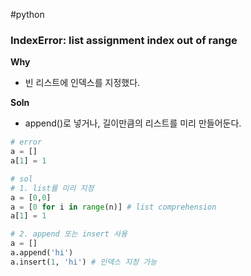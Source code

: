 ---
---
#python 

### IndexError: list assignment index out of range

**Why**

- 빈 리스트에 인덱스를 지정했다.

**Soln**

- append()로 넣거나, 길이만큼의 리스트를 미리 만들어둔다.

```python
# error
a = []
a[1] = 1

# sol
# 1. list를 미리 지정
a = [0,0]
a = [0 for i in range(n)] # list comprehension
a[1] = 1

# 2. append 또는 insert 사용
a = []
a.append('hi') 
a.insert(1, 'hi') # 인덱스 지정 가능

```